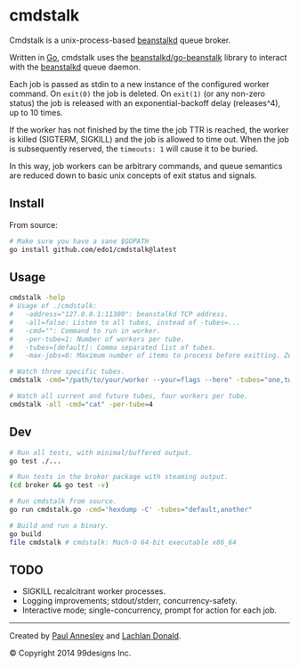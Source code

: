 cmdstalk
========

Cmdstalk is a unix-process-based [beanstalkd][beanstalkd] queue broker.

Written in [Go][golang], cmdstalk uses the [beanstalkd/go-beanstalk][go-beanstalk]
library to interact with the [beanstalkd][beanstalkd] queue daemon.

Each job is passed as stdin to a new instance of the configured worker command.
On `exit(0)` the job is deleted. On `exit(1)` (or any non-zero status) the job
is released with an exponential-backoff delay (releases^4), up to 10 times.

If the worker has not finished by the time the job TTR is reached, the worker
is killed (SIGTERM, SIGKILL) and the job is allowed to time out. When the
job is subsequently reserved, the `timeouts: 1` will cause it to be buried.

In this way, job workers can be arbitrary commands, and queue semantics are
reduced down to basic unix concepts of exit status and signals.


Install
-------

From source:

```sh
# Make sure you have a sane $GOPATH
go install github.com/edo1/cmdstalk@latest
```



Usage
-----

```sh
cmdstalk -help
# Usage of ./cmdstalk:
#   -address="127.0.0.1:11300": beanstalkd TCP address.
#   -all=false: Listen to all tubes, instead of -tubes=...
#   -cmd="": Command to run in worker.
#   -per-tube=1: Number of workers per tube.
#   -tubes=[default]: Comma separated list of tubes.
#   -max-jobs=0: Maximum number of items to process before exitting. Zero for no limit.

# Watch three specific tubes.
cmdstalk -cmd="/path/to/your/worker --your=flags --here" -tubes="one,two,three"

# Watch all current and future tubes, four workers per tube.
cmdstalk -all -cmd="cat" -per-tube=4
```


Dev
---

```sh
# Run all tests, with minimal/buffered output.
go test ./...

# Run tests in the broker package with steaming output.
(cd broker && go test -v)

# Run cmdstalk from source.
go run cmdstalk.go -cmd='hexdump -C' -tubes="default,another"

# Build and run a binary.
go build
file cmdstalk # cmdstalk: Mach-O 64-bit executable x86_64
```



TODO
----

* SIGKILL recalcitrant worker processes.
* Logging improvements; stdout/stderr, concurrency-safety.
* Interactive mode; single-concurrency, prompt for action for each job.


---

Created by [Paul Annesley][pda] and [Lachlan Donald][lox].

© Copyright 2014 99designs Inc.

[beanstalkd]: http://github.com/beanstalkd/beanstalkd/
[go-beanstalk]: http://godoc.org/github.com/beanstalkd/go-beanstalk/
[golang]: http://golang.org/
[pda]: https://twitter.com/pda
[lox]: https://twitter.com/lox
